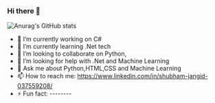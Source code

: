 ### Hi there 👋





![Anurag's GitHub stats](https://github-readme-stats.vercel.app/api?username=Zero-stack-0&show_icons=true&theme=radical)





- 🔭 I’m currently working on C#
- 🌱 I’m currently learning .Net tech
- 👯 I’m looking to collaborate on Python,
- 🤔 I’m looking for help with .Net and Machine Learning
- 💬 Ask me about Python,HTML,CSS and Machine Learning
- 📫 How to reach me: https://www.linkedin.com/in/shubham-jangid-037559208/
- ⚡ Fun fact: --------

